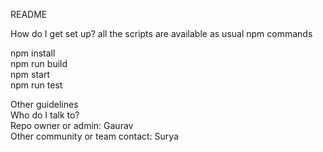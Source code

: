 README

How do I get set up?
all the scripts are available as usual npm commands

npm install<br>
npm run build<br>
npm start<br>
npm run test 

Other guidelines<br>
Who do I talk to?<br>
Repo owner or admin: Gaurav <br>
Other community or team contact: Surya


